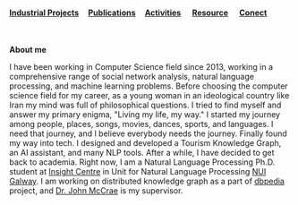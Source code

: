 
#### [Industrial Projects](./Industrial-Projects.html)&nbsp; &nbsp; &nbsp;[Publications](./Publications.html)&nbsp; &nbsp; &nbsp;[Activities](./Activities.html)&nbsp; &nbsp; &nbsp; [Resource](./Resource.html)&nbsp; &nbsp; &nbsp; [Conect](./Conect.html)

&nbsp;
&nbsp;
&nbsp;


 **About me**
 
 I have been working in Computer Science field since 2013, working in a comprehensive range of social network analysis, natural language processing, and machine learning problems. Before choosing the computer science field for my career, as a young woman in an ideological country like Iran my mind was full of philosophical questions. I tried to find myself and answer my primary enigma, "Living my life, my way." I started my journey among people, places, songs, movies, dances, sports, and languages. I need that journey, and I believe everybody needs the journey. Finally found my way into tech. I designed and developed a Tourism Knowledge Graph, an AI assistant, and many NLP tools. After a while, I have decided to get back to academia. Right now, I am a Natural Language Processing Ph.D. student at [Insight Centre](https://www.insight-centre.org/) in Unit for Natural Language Processing [NUI Galway](https://www.nuigalway.ie/). I am working on distributed knowledge graph as a part of [dbpedia](https://www.dbpedia.org/) project, and [Dr. John McCrae](https://john.mccr.ae/) is my supervisor.

